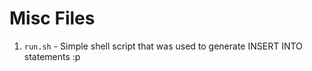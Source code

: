 # Misc Files

1. `run.sh` - Simple shell script that was used to generate INSERT INTO statements :p
